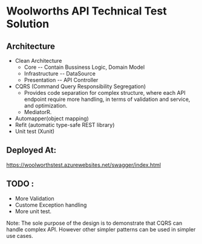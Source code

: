 # Woolworths API Technical Test Solution

## Architecture
  - Clean Architecture
    - Core -- Contain Bussiness Logic, Domain Model
    - Infrastructure -- DataSource
    - Presentation -- API Controller
  - CQRS (Command Query Responsibility Segregation)
    - Provides code separation for complex structure, where each API endpoint require more handling, in terms of validation and service, and optimization.
    - MediatorR.
 - Automapper(object mapping)
 - Refit (automatic type-safe REST library)
 - Unit test (Xunit)
 
 ## Deployed At:
 https://woolworthstest.azurewebsites.net/swagger/index.html
 
## TODO :
- More Validation
- Custome Exception handling 
- More unit test.

Note: The sole purpose of the design is to demonstrate that CQRS can handle complex API. However other simpler patterns can be used in simpler use cases.
